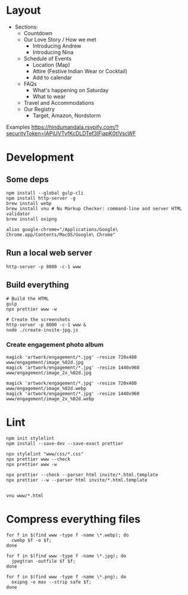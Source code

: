 

# Layout 

* Sections:
  * Countdown
  * Our Love Story / How we met
    * Introducing Andrew
    * Introducing Nina
  * Schedule of Events
    * Location (Map)
    * Attire (Festive Indian Wear or Cocktail)
    * Add to calendar
  * FAQs
    * What's happening on Saturday
    * What to wear
  * Travel and Accommodations
  * Our Registry
    * Target, Amazon, Nordstorm

Examples
  https://hindumandala.rsvpify.com/?securityToken=IAPjUVTyfKcDLDTef3IFjapK0tIVscWF



# Development

## Some deps

```shell
npm install --global gulp-cli
npm install http-server -g
brew install webp
brew install vnu # Nu Markup Checker: command-line and server HTML validator
brew install oxipng

alias google-chrome="/Applications/Google\ Chrome.app/Contents/MacOS/Google\ Chrome"
```

## Run a local web server

```shell
http-server -p 8000 -c-1 www
```

## Build everything

```shell
# Build the HTML
gulp
npx prettier www -w

# Create the screenshots
http-server -p 8000 -c-1 www &
node ./create-invite-jpg.js

```

### Create engagement photo album

```shell
magick 'artwork/engagement/*.jpg' -resize 720x480  www/engagement/image_%02d.jpg
magick 'artwork/engagement/*.jpg' -resize 1440x960  www/engagement/image_2x_%02d.jpg

magick 'artwork/engagement/*.jpg' -resize 720x480  www/engagement/image_%02d.webp
magick 'artwork/engagement/*.jpg' -resize 1440x960  www/engagement/image_2x_%02d.webp
```



# Lint

```shell
npm init stylelint
npm install --save-dev --save-exact prettier

npx stylelint "www/css/*.css"
npx prettier www --check
npx prettier www -w

npx prettier --check --parser html invite/*.html.template
npx prettier --w --parser html invite/*.html.template


vnu www/*.html
```


# Compress everything files

```shell
for f in $(find www -type f -name \*.webp); do
  cwebp $f -o $f;
done

for f in $(find www -type f -name \*.jpg); do
  jpegtran -outfile $f $f;
done

for f in $(find www -type f -name \*.png); do
  oxipng -o max --strip safe $f;
done

```